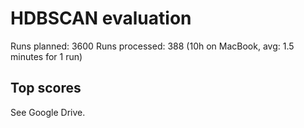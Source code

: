 # HDBSCAN evaluation

Runs planned: 3600
Runs processed: 388 (10h on MacBook, avg: 1.5 minutes for 1 run)

## Top scores

See Google Drive.
